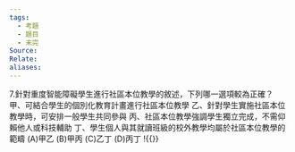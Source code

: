 ```yaml
---
tags:
  - 考題
  - 題目
  - 未完
Source:
Relate: 
aliases:
---
```

7.針對重度智能障礙學生進行社區本位教學的敘述，下列哪一選項較為正確？
甲、可結合學生的個別化教育計畫進行社區本位教學
乙、針對學生實施社區本位教學時，可安排一般學生共同參與
丙、社區本位教學強調學生獨立完成，不需仰賴他人或科技輔助
丁、學生個人與其就讀班級的校外教學均屬於社區本位教學的範疇
(A)甲乙 (B)甲丙 (C)乙丁 (D)丙丁
!{{}}
